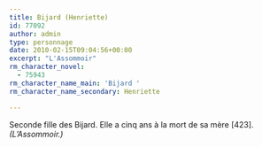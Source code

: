 ```yaml
---
title: Bijard (Henriette)
id: 77092
author: admin
type: personnage
date: 2010-02-15T09:04:56+00:00
excerpt: "L'Assommoir"
rm_character_novel:
  - 75943
rm_character_name_main: 'Bijard '
rm_character_name_secondary: Henriette

---
```

Seconde fille des Bijard. Elle a cinq ans à la mort de sa mère [423]. _(L&rsquo;Assommoir.)_